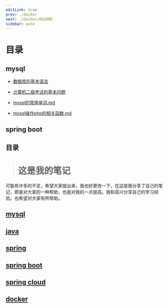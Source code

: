 ```yaml
---
editLink: true
prev: ./docker
next: ./docker/README
sidebar: auto
---
```


# 目录

## mysql

- [数据库的基本语法](mysql/数据库的基本语法.md)

- [计算机二级考试的基本问题](mysql/计算机二级考试的基本问题.md)

- [mysql的常用单词.md](mysql/mysql的常用单词.md)

- [mysql操作php的相关函数.md](mysql/mysql操作php的相关函数.md)


## spring boot 







## 目录

> #  	这是我的笔记 
>

​	可能有许多的不足，希望大家提出来，我也好更改一下，在这是我分享了自己的笔记，即是对大家的一种帮助，也是对我的一点提高。我和高兴分享自己的学习经验。也希望对大家有所帮助。

##  [mysql](mysql/index.md)
##  [java](java/index.md)
##  [spring](spring/index.md)
##  [spring boot](spring-boot/index.md)
##  [spring cloud](spring-cloud/index.md)
##  [docker](docker)

